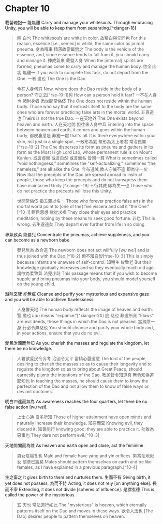 # Chapter 10

載營魄抱一
能無離
Carry and manage your whitesouls. Through embracing Unity,
you will be able to keep them from separating.[^xianger-18]

> 魄
白也
The whitesouls
are white in color.
故精白與元同色
For this reason, essence [i.e., semen] is white, the same color as primal pneuma.
身為精車
精落故當載營之
The body is the vehicle of the essence,
and, since essence tends to fall from it, you should carry and manage it.
神成氣來
載營人身
When the [internal] spirits are formed,
pneumas come to carry and manage the human body.
欲全此功
無離一
If you wish to complete this task,
do not depart from the One.
一者
道也
The One
is the Dao.

> 今在人身何許
Now, where does the Dao reside in the body of a person?
守之云[^rse-10-1]何
How can a person hold it fast?
一不在人身也
諸附身者
悉世間常偽伎
The One does not reside within the human body.
Those who say that it entrusts itself to the body
are the same ones who are forever practicing false arts in the mortal world.
非真道也
Theirs is not the true Dao.
一在天地外
The One exists beyond heaven and earth.
人在天地間
但往來人身中耳
Entering into the space between heaven and earth,
it comes and goes within the human body;
都皮裏悉是
非獨一處
that's all.
It is there everywhere within your skin,
not just in a single spot.
一散形為氣
聚形為太上老君
常治崑崙[^rse-10-2]
The One disperses its form as pneuma
and gathers in its form as the Most High Lord Lao,
whose permanent rule is on Mount Kunlun.
或言虛無
或言自然
或言無名
皆同一耳
What is sometimes called "void nothingness,"
sometimes the "self-actualizing,"
sometimes "the nameless,"
are all alike the One.
今布道誡
教人守誡不違
即為守一矣
Now that the precepts of the Dao
are spread abroad to instruct people, those who keep the precepts and do not transgress them
have maintained Unity.[^xianger-19]
不行其誡
即為失一也
Those who do not practice the precepts
will lose this Unity.

> 世間常偽伎
指五藏以名一
Those who forever practice false arts in the mortal world
point to [one of the] five viscera and call it "the One."[^10-1]
瞑目思想
欲從求福
They close their eyes and practice meditation,
hoping by these means to seek good fortune.
非也
This is wrong.
去生遂遠矣
They depart ever further from life in so doing.

專氣致柔
能嬰兒
Concentrate the pneumas, achieve suppleness,
and you can become as a newborn babe.

> 嬰兒無為
故合道
The newborn does not act willfully [*wu wei*]
and is thus joined with the Dao.[^10-2]
但不知自製[^rse-10-3]
This is simply because infants are unaware of self-control.
知稍生
故致老
But their knowledge gradually increases
and so they eventually reach old age.
謂欲為柔致氣
法兒小時
This passage means that if you wish to become supple and bring pneumas into your body,
you should model yourself on the young child.

滌除玄覽
能無疵
Cleanse and purify your mysterious and expansive gaze
and you will be able to achieve flawlessness.

> 人身像天地
The human body reflects the image of heaven and earth.
覽
廣也
*Lan*
means "expanse."[^xianger-20]
疵
惡也
非道所熹
"Flaws"
are evil deeds,
those things in which the Dao is not pleased.
當滌除一身
行必令無惡也
You should cleanse and purify your whole body
and, in your actions, ensure that you do no evil.

愛民治國而無知
As you cherish the masses and regulate the kingdom, let there be no knowledge.

> 人君欲愛民令壽考
治國令太平
當精心鑿道意
The lord of the people, desiring to cherish the masses so as to cause their longevity
and to regulate the kingdom so as to bring about Great Peace,
should earnestly plumb the intentions of the Dao.
教民皆令知道真
無令知偽道耶知也
In teaching the masses, he should cause them to know the perfection of the Dao
and not allow them to know of false ways or deviant doctrines.

明白四達而無為
As awareness reaches the four quarters, let there be no false action [*wu wei*].

> 上士心通
自多所知
Those of higher attainment have open minds
and naturally increase their knowledge.
知惡而棄
Knowing evil, they discard it;
知善能行
knowing good, they are able to practice it.
勿敢為惡事也
They dare not perform evil.[^10-3]

天地開闔而為雌
As heaven and earth open and close, act the feminine.

> 男女陰陽孔也
Male and female have yang and yin orifices.
男當法地似女
前章已說矣
Males should pattern themselves on earth and be like females,
as I have explained in a previous paragraph.[^10-4]

生之畜之
It gives birth to them and nurtures them.
生而不有
Giving birth, it yet does not possess.
為而不恃
Acting, it does not rely [on anything else].
長而不宰
Extending, it does not divide [spheres of influence].
是謂玄德
This is called the power of the mysterious.

> 玄
天也
常法道行如此
The "mysterious"
is heaven,
which eternally patterns itself on the Dao and moves in these ways.
欲令人法也
\[The Dao\] desires people to pattern themselves on heaven.
